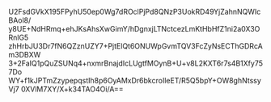 U2FsdGVkX195FPyhU50ep0Wg7dROclPjPd8QNzP3UokRD49YjZahnNQWIcBAol8/
y8UE+NdHRmq+ehJKsAhsXwGimY/hDgnxjLTNctcezLmKtHbHfZ1ni2a0X3ORnlG5
zhHrbJU3Dr7fN6QZznUZY7+PjtElQt6ONUWpGvmTQV3FcZyNsECThGDRcAm3DBXW
3+2FaIQ1pQuZSUNq4+nxmrBnajdIcLUgtfMOynB+U+v8L2KXT6r7s4B1Xfy757Do
WY+f1kJPTmZzypepqstIh8p6OyAMxDr6bkcroIleET/R5Q5bpY+OW8ghNtssyVj7
0XVlM7XY/X+k34TAO4Oi/A==
